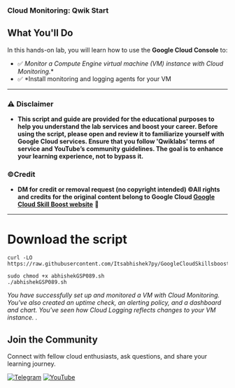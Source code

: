 

### Cloud Monitoring: Qwik Start



## What You'll Do  

In this hands-on lab, you will learn how to use the **Google Cloud Console** to:  

- ✅ *Monitor a Compute Engine virtual machine (VM) instance with Cloud Monitoring.**  
- ✅ *Install monitoring and logging agents for your VM
---


### ⚠️ Disclaimer
- **This script and guide are provided for  the educational purposes to help you understand the lab services and boost your career. Before using the script, please open and review it to familiarize yourself with Google Cloud services. Ensure that you follow 'Qwiklabs' terms of service and YouTube’s community guidelines. The goal is to enhance your learning experience, not to bypass it.**

### ©Credit
- **DM for credit or removal request (no copyright intended) ©All rights and credits for the original content belong to Google Cloud [Google Cloud Skill Boost website](https://www.cloudskillsboost.google/)** 🙏

---
# Download the script

```
curl -LO https://raw.githubusercontent.com/Itsabhishek7py/GoogleCloudSkillsboost/refs/heads/main/Cloud%20Monitoring%3A%20Qwik%20Start/abhishekGSP089.sh

sudo chmod +x abhishekGSP089.sh
./abhishekGSP089.sh
```


*You have successfully set up and monitored a VM with Cloud Monitoring. You've also created an uptime check, an alerting policy, and a dashboard and chart. You've seen how Cloud Logging reflects changes to your VM instance.
.*


## Join the Community  

Connect with fellow cloud enthusiasts, ask questions, and share your learning journey.  

[![Telegram](https://img.shields.io/badge/Telegram_Group-2CA5E0?style=for-the-badge&logo=telegram&logoColor=white)](https://t.me/+gBcgRTlZLyM4OGI1)
[![YouTube](https://img.shields.io/badge/Subscribe-FF0000?style=for-the-badge&logo=youtube&logoColor=white)](https://www.youtube.com/@drabhishek.5460?sub_confirmation=1)  

